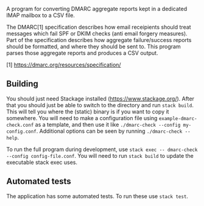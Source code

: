A program for converting DMARC aggregate reports kept in a dedicated IMAP mailbox to a CSV file.

The DMARC[1] specification describes how email receipients should treat messages which fail SPF or DKIM checks (anti email forgery measures). Part of the specification describes how aggregate failure/success reports should be formatted, and where they should be sent to. This program parses those aggregate reports and produces a CSV output.

[1] https://dmarc.org/resources/specification/

## Building

You should just need Stackage installed (https://www.stackage.org/). After that you should just be able to switch to the directory and run `stack build`. This will tell you where the (static) binary is if you want to copy it somewhere. You will need to make a configuration file using `example-dmarc-check.conf` as a template, and then use it like `./dmarc-check --config my-config.conf`. Additional options can be seen by running `./dmarc-check --help`.

To run the full program during development, use `stack exec -- dmarc-check --config config-file.conf`. You will need to run `stack build` to update the executable stack exec uses.

## Automated tests

The application has some automated tests. To run these use `stack test`.

